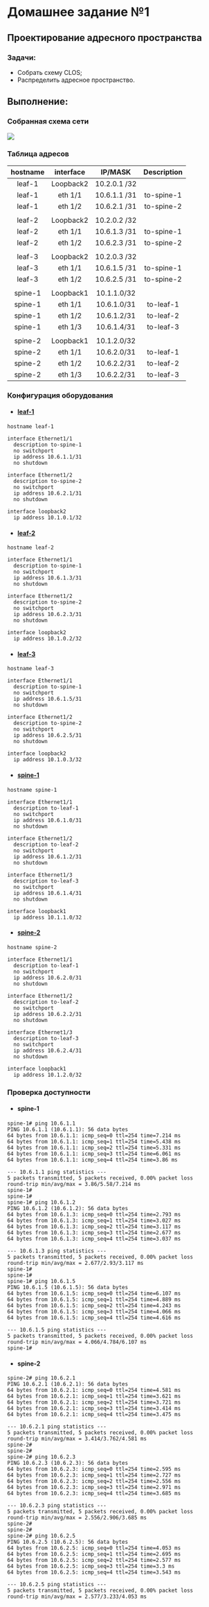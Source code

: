 # Домашнее задание №1
## Проектирование адресного пространства

### Задачи:

- Собрать схему CLOS;
- Распределить адресное пространство.

## Выполнение:

### Собранная схема сети

![](images/CLOS2.png)


### Таблица адресов

| hostname | interface |   IP/MASK   | Description |
| :------: | :-------: | :----------: | :---------: |
|  leaf-1  | Loopback2 | 10.2.0.1 /32 |            |
|  leaf-1  |  eth 1/1  | 10.6.1.1 /31 | to-spine-1 |
|  leaf-1  |  eth 1/2  | 10.6.2.1 /31 | to-spine-2 |
|          |          |              |            |
|  leaf-2  | Loopback2 | 10.2.0.2 /32 |            |
|  leaf-2  |  eth 1/1  | 10.6.1.3 /31 | to-spine-1 |
|  leaf-2  |  eth 1/2  | 10.6.2.3 /31 | to-spine-2 |
|          |          |              |            |
|  leaf-3  | Loopback2 | 10.2.0.3 /32 |            |
|  leaf-3  |  eth 1/1  | 10.6.1.5 /31 | to-spine-1 |
|  leaf-3  |  eth 1/2  | 10.6.2.5 /31 | to-spine-2 |
|          |          |              |            |
| spine-1 | Loopback1 | 10.1.1.0/32 |            |
| spine-1 |  eth 1/1  | 10.6.1.0/31 |  to-leaf-1  |
| spine-1 |  eth 1/2  | 10.6.1.2/31 |  to-leaf-2  |
| spine-1 |  eth 1/3  | 10.6.1.4/31 |  to-leaf-3  |
|          |          |              |            |
| spine-2 | Loopback1 | 10.1.2.0/32 |            |
| spine-2 |  eth 1/1  | 10.6.2.0/31 |  to-leaf-1  |
| spine-2 |  eth 1/2  | 10.6.2.2/31 |  to-leaf-2  |
| spine-2 |  eth 1/3  | 10.6.2.2/31 |  to-leaf-3  |

### Конфигурация оборудования

- #### [leaf-1](config/leaf-1.conf)

```
hostname leaf-1

interface Ethernet1/1
  description to-spine-1
  no switchport
  ip address 10.6.1.1/31
  no shutdown

interface Ethernet1/2
  description to-spine-2
  no switchport
  ip address 10.6.2.1/31
  no shutdown
  
interface loopback2
  ip address 10.1.0.1/32
```

- #### [leaf-2](config/leaf-2.conf)

```
hostname leaf-2

interface Ethernet1/1
  description to-spine-1
  no switchport
  ip address 10.6.1.3/31
  no shutdown

interface Ethernet1/2
  description to-spine-2
  no switchport
  ip address 10.6.2.3/31
  no shutdown
  
interface loopback2
  ip address 10.1.0.2/32
```

- #### [leaf-3](config/leaf-3.conf)

```
hostname leaf-3

interface Ethernet1/1
  description to-spine-1
  no switchport
  ip address 10.6.1.5/31
  no shutdown

interface Ethernet1/2
  description to-spine-2
  no switchport
  ip address 10.6.2.5/31
  no shutdown
  
interface loopback2
  ip address 10.1.0.3/32
```

- #### [spine-1](config/spine-1.conf)

```
hostname spine-1

interface Ethernet1/1
  description to-leaf-1
  no switchport
  ip address 10.6.1.0/31
  no shutdown

interface Ethernet1/2
  description to-leaf-2
  no switchport
  ip address 10.6.1.2/31
  no shutdown

interface Ethernet1/3
  description to-leaf-3
  no switchport
  ip address 10.6.1.4/31
  no shutdown

interface loopback1
  ip address 10.1.1.0/32
```

- #### [spine-2](config/spine-2.conf)

```
hostname spine-2

interface Ethernet1/1
  description to-leaf-1
  no switchport
  ip address 10.6.2.0/31
  no shutdown

interface Ethernet1/2
  description to-leaf-2
  no switchport
  ip address 10.6.2.2/31
  no shutdown

interface Ethernet1/3
  description to-leaf-3
  no switchport
  ip address 10.6.2.4/31
  no shutdown
  
interface loopback1
  ip address 10.1.2.0/32
```

### Проверка доступности

- #### spine-1

~~~
spine-1# ping 10.6.1.1
PING 10.6.1.1 (10.6.1.1): 56 data bytes
64 bytes from 10.6.1.1: icmp_seq=0 ttl=254 time=7.214 ms
64 bytes from 10.6.1.1: icmp_seq=1 ttl=254 time=5.438 ms
64 bytes from 10.6.1.1: icmp_seq=2 ttl=254 time=5.331 ms
64 bytes from 10.6.1.1: icmp_seq=3 ttl=254 time=6.061 ms
64 bytes from 10.6.1.1: icmp_seq=4 ttl=254 time=3.86 ms

--- 10.6.1.1 ping statistics ---
5 packets transmitted, 5 packets received, 0.00% packet loss
round-trip min/avg/max = 3.86/5.58/7.214 ms
spine-1#
spine-1#
spine-1# ping 10.6.1.2
PING 10.6.1.2 (10.6.1.2): 56 data bytes
64 bytes from 10.6.1.3: icmp_seq=0 ttl=254 time=2.793 ms
64 bytes from 10.6.1.3: icmp_seq=1 ttl=254 time=3.027 ms
64 bytes from 10.6.1.3: icmp_seq=2 ttl=254 time=3.117 ms
64 bytes from 10.6.1.3: icmp_seq=3 ttl=254 time=2.677 ms
64 bytes from 10.6.1.3: icmp_seq=4 ttl=254 time=3.037 ms

--- 10.6.1.3 ping statistics ---
5 packets transmitted, 5 packets received, 0.00% packet loss
round-trip min/avg/max = 2.677/2.93/3.117 ms
spine-1#
spine-1#
spine-1# ping 10.6.1.5
PING 10.6.1.5 (10.6.1.5): 56 data bytes
64 bytes from 10.6.1.5: icmp_seq=0 ttl=254 time=6.107 ms
64 bytes from 10.6.1.5: icmp_seq=1 ttl=254 time=4.889 ms
64 bytes from 10.6.1.5: icmp_seq=2 ttl=254 time=4.243 ms
64 bytes from 10.6.1.5: icmp_seq=3 ttl=254 time=4.066 ms
64 bytes from 10.6.1.5: icmp_seq=4 ttl=254 time=4.616 ms

--- 10.6.1.5 ping statistics ---
5 packets transmitted, 5 packets received, 0.00% packet loss
round-trip min/avg/max = 4.066/4.784/6.107 ms
spine-1#
~~~

- #### spine-2

~~~
spine-2# ping 10.6.2.1
PING 10.6.2.1 (10.6.2.1): 56 data bytes
64 bytes from 10.6.2.1: icmp_seq=0 ttl=254 time=4.581 ms
64 bytes from 10.6.2.1: icmp_seq=1 ttl=254 time=3.621 ms
64 bytes from 10.6.2.1: icmp_seq=2 ttl=254 time=3.721 ms
64 bytes from 10.6.2.1: icmp_seq=3 ttl=254 time=3.414 ms
64 bytes from 10.6.2.1: icmp_seq=4 ttl=254 time=3.475 ms

--- 10.6.2.1 ping statistics ---
5 packets transmitted, 5 packets received, 0.00% packet loss
round-trip min/avg/max = 3.414/3.762/4.581 ms
spine-2#
spine-2#
spine-2# ping 10.6.2.3
PING 10.6.2.3 (10.6.2.3): 56 data bytes
64 bytes from 10.6.2.3: icmp_seq=0 ttl=254 time=2.595 ms
64 bytes from 10.6.2.3: icmp_seq=1 ttl=254 time=2.727 ms
64 bytes from 10.6.2.3: icmp_seq=2 ttl=254 time=2.556 ms
64 bytes from 10.6.2.3: icmp_seq=3 ttl=254 time=2.971 ms
64 bytes from 10.6.2.3: icmp_seq=4 ttl=254 time=3.685 ms

--- 10.6.2.3 ping statistics ---
5 packets transmitted, 5 packets received, 0.00% packet loss
round-trip min/avg/max = 2.556/2.906/3.685 ms
spine-2#
spine-2#
spine-2# ping 10.6.2.5
PING 10.6.2.5 (10.6.2.5): 56 data bytes
64 bytes from 10.6.2.5: icmp_seq=0 ttl=254 time=4.053 ms
64 bytes from 10.6.2.5: icmp_seq=1 ttl=254 time=2.695 ms
64 bytes from 10.6.2.5: icmp_seq=2 ttl=254 time=2.577 ms
64 bytes from 10.6.2.5: icmp_seq=3 ttl=254 time=3.3 ms
64 bytes from 10.6.2.5: icmp_seq=4 ttl=254 time=3.543 ms

--- 10.6.2.5 ping statistics ---
5 packets transmitted, 5 packets received, 0.00% packet loss
round-trip min/avg/max = 2.577/3.233/4.053 ms
~~~
